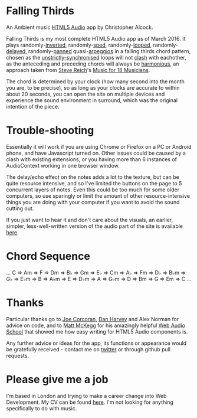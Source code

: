 # Falling Thirds

An Ambient music [HTML5 Audio](https://en.wikipedia.org/wiki/HTML5_Audio) app by Christopher Alcock.

Falling Thirds is my most complete HTML5 Audio app as of March 2016.  It plays randomly-[inverted](https://en.wikipedia.org/wiki/Inversion_(music)#Chords), randomly-[sped](https://en.wikipedia.org/wiki/Tempo), randomly-[looped](https://en.wikipedia.org/wiki/Loop_(music)), randomly-[delayed](https://en.wikipedia.org/wiki/Delay_(audio_effect)), randomly-[panned](https://en.wikipedia.org/wiki/Panning_(audio)) quasi-[arpeggios](https://en.wikipedia.org/wiki/Arpeggio) in a falling thirds chord pattern, chosen as the [unstrictly-synchronised](https://en.wikipedia.org/wiki/Phase_music) loops will not [clash](https://en.wikipedia.org/wiki/Consonance_and_dissonance#Dissonance) with eachother, as the anteceding and preceding chords will always be [harmonious](https://en.wikipedia.org/wiki/Consonance_and_dissonance#Consonance), an approach taken from [Steve Reich](https://en.wikipedia.org/wiki/Steve_Reich)'s [Music for 18 Musicians](https://en.wikipedia.org/wiki/Music_for_18_Musicians).

The chord is determined by your clock (how many second into the month you are, to be precise), so as long as your clocks are accurate to within about 20 seconds, you can open the site on multiple devices and experience the sound environment in surround, which was the original intention of the piece.

# Trouble-shooting

Essentially it will work if you are using Chrome or Firefox on a PC or Android phone, and have Javascript turned on.
Other issues could be caused by a clash with existing extensions, or you having more than 6 instances of AudioContext working in one browser window.

The delay/echo effect on the notes adds a lot to the texture, but can be quite resource intensive, and so I've limited the buttons on the page to 5 concurrent layers of notes.  Even this could be too much for some older computers, so use sparingly or limit the amount of other resource-intensive things you are doing with your computer if you want to avoid the sound cutting out.

If you just want to hear it and don't care about the visuals, an earlier, simpler, less-well-written version of the audio part of the site is available [here](http://variousmusicappsofchris.herokuapp.com/sym2).

# Chord Sequence

... C => Am => F => Dm => B♭ => Gm => E♭ => Cm => A♭ => Fm => D♭ => B♭m => G♭ => E♭m => B => A♭m => E => D♭m => A => G♭m => D => Bm => G => Em => C ...

# Thanks

Particular thanks go to [Joe Corcoran](https://corcoran.io/), [Dan Harvey](http://internetisverymuchmybusiness.com/) and Alex Norman for advice on code, and to [Matt McKegg](https://github.com/mmckegg) for his amazingly helpful [Web Audio School](http://mmckegg.github.io/web-audio-school/) that showed me how easy writing for HTML5 Audio components is.

Any further advice or ideas for the app, its functions or appearance would be gratefully received - contact me on [twitter](http://twitter.com/chrisalcockdev) or through github pull requests.

# Please give me a job

I'm based in London and trying to make a career change into Web Development. My CV can be found [here](http://github.com/christopheralcock/cv). I'm not looking for anything specifically to do with music.
